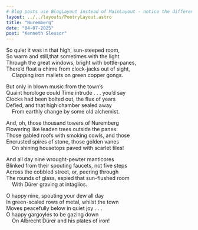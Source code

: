 ```yaml
---
# Blog posts use BlogLayout instead of MainLayout - notice the difference!
layout: ../../layouts/PoetryLayout.astro
title: "Nuremberg"
date: "04-07-2025"
poet: "Kenneth Slessor"
---
```


So quiet it was in that high, sun-steeped room,<br>
So warm and still,that sometimes with the light<br>
Through the great windows, bright with bottle-panes,<br>
There’d float a chime from clock-jacks out of sight, <br>
     Clapping iron mallets on green copper gongs.

But only in blown music from the town’s<br>
Quaint horologe could Time intrude . . . you’d say<br>
Clocks had been bolted out, the flux of years<br>
Defied, and that high chamber sealed away<br>
     From earthly change by some old alchemist.

And, oh, those thousand towers of Nuremberg<br>
Flowering like leaden trees outside the panes:<br>
Those gabled roofs with smoking cowls, and those<br>
Encrusted spires of stone, those golden vanes<br>
     On shining housetops paved with scarlet tiles!

And all day nine wrought-pewter manticores<br>
Blinked from their spouting faucets, not five steps<br>
Across the cobbled street, or, peering through<br>
The rounds of glass, espied that sun-flushed room<br>
     With Dürer graving at intaglios.

O happy nine, spouting your dew all day<br>
In green-scaled rows of metal, whilst the town<br>
Moves peacefully below in quiet joy . . .<br>
O happy gargoyles to be gazing down<br>
     On Albrecht Dürer and his plates of iron!